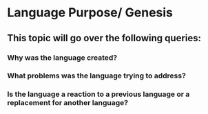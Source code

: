 # Language Purpose/ Genesis
## This topic will go over the following queries:
### Why was the language created?
### What problems was the language trying to address?
### Is the language a reaction to a previous language or a replacement for another language?

